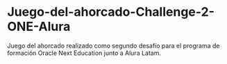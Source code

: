# Juego-del-ahorcado-Challenge-2-ONE-Alura
Juego del ahorcado realizado como segundo desafío para el programa de formación Oracle Next Education junto a Alura Latam.
